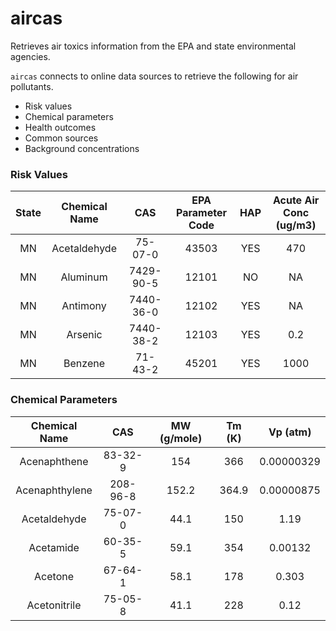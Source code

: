 # aircas

Retrieves air toxics information from the EPA and state environmental agencies.   

`aircas` connects to online data sources to retrieve the following for air pollutants.
- Risk values
- Chemical parameters
- Health outcomes
- Common sources
- Background concentrations



  
### Risk Values
|  State  |  Chemical Name  |    CAS    |  EPA Parameter Code  |  HAP  |  Acute Air Conc (ug/m3)  |
|:-------:|:---------------:|:---------:|:--------------------:|:-----:|:------------------------:|
|   MN    |  Acetaldehyde   |  75-07-0  |        43503         |  YES  |           470            |
|   MN    |    Aluminum     | 7429-90-5 |        12101         |  NO   |            NA            |
|   MN    |    Antimony     | 7440-36-0 |        12102         |  YES  |            NA            |
|   MN    |     Arsenic     | 7440-38-2 |        12103         |  YES  |           0.2            |
|   MN    |     Benzene     |  71-43-2  |        45201         |  YES  |           1000           |


### Chemical Parameters
|   Chemical Name    |  CAS   |  MW (g/mole)  |  Tm (K)  |  Vp (atm)  |
|:--------------:|:--------:|:-------------:|:--------:|:----------:|
|  Acenaphthene  | 83-32-9  |      154      |   366    | 0.00000329 |
| Acenaphthylene | 208-96-8 |     152.2     |  364.9   | 0.00000875 |
|  Acetaldehyde  | 75-07-0  |     44.1      |   150    |    1.19    |
|   Acetamide    | 60-35-5  |     59.1      |   354    |  0.00132   |
|    Acetone     | 67-64-1  |     58.1      |   178    |   0.303    |
|  Acetonitrile  | 75-05-8  |     41.1      |   228    |    0.12    |  



